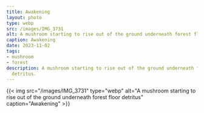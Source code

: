 ```yaml
---
title: Awakening
layout: photo
type: webp
src: /images/IMG_3731
alt: A mushroom starting to rise out of the ground underneath forest floor detritus
caption: Awakening
date: 2023-11-02
tags:
- mushroom
- forest
description: A mushroom starting to rise out of the ground underneath forest floor
  detritus.
---
```


{{< img src="/images/IMG_3731" type="webp" alt="A mushroom starting to rise out of the ground underneath forest floor detritus" caption="Awakening" >}}
